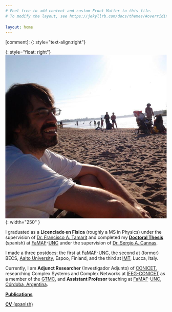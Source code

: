 ```yaml
---
# Feel free to add content and custom Front Matter to this file.
# To modify the layout, see https://jekyllrb.com/docs/themes/#overriding-theme-defaults

layout: home
---
```


[comment]: {: style="text-align:right"}

{: style="float: right"}
![photo-myself](/assets/foto-playa.png#center){: width="250" }

I graduated as a **Licenciado en Física** (roughly a MS in Physics) under the supervision of [Dr. Francisco A. Tamarit][Tamarit] and completed my [**Doctoral Thesis**][Thesis] (spanish) at [FaMAF][FaMAF]-[UNC][UNC] under the supervision of [Dr. Sergio A. Cannas][Cannas].
 
I made a three postdocs: the first at [FaMAF][FaMAF]-[UNC][UNC], the second at (former) BECS, [Aalto University][Aalto], Espoo, Finland, and the third at [IMT][IMT], Lucca, Italy.
 
Currently, I am **Adjunct Researcher** (Investigador Adjunto) of [CONICET][CONICET], researching Complex Systems and Complex Networks at [IFEG-CONICET][IFEG-CONICET] as a member of the [GTMC][GTMC], and **Assistant Profesor** teaching at [FaMAF][FaMAF]-[UNC][UNC], [Córdoba, Argentina][Cordoba-Argentina].
 
[**Publications**][Publications]

[**CV** (spanish)][CV-spanish]

[CV-english]: ...

[old-site]: https://juanperotti.blogspot.com/
[CONICET]: https://www.conicet.gov.ar/
[GTMC]: http://gtmc.famaf.unc.edu.ar/
[IFEG-CONICET]: https://www.famaf.unc.edu.ar/investigaci%C3%B3n/centros-de-investigaci%C3%B3n/instituto-de-fisica-enrique-gaviola/
[FaMAF]: https://www.famaf.unc.edu.ar/
[UNC]: https://www.unc.edu.ar/
[Cordoba-Argentina]: https://en.wikipedia.org/wiki/C%C3%B3rdoba,_Argentina
[Tamarit]: https://www.famaf.unc.edu.ar/~tamarit/
[Cannas]: https://www.famaf.unc.edu.ar/~cannas/
[Thesis]: https://drive.google.com/file/d/0BwUyGXqAAw2aNGQyOWIxYTYtNjk5Mi00MmYzLTk3YTUtNjJkYjM2NTc4ZmNm/view?usp=sharing&resourcekey=0-V7J9hi2AD9YVlk66Z05-TA
[BECS]: http://www.becs.tkk.fi/
[Aalto]: https://www.aalto.fi/en
[IMT]: https://www.imtlucca.it/
[Publications]: https://scholar.google.com/citations?user=ecf23cwAAAAJ&hl=en
[CV-spanish]: https://drive.google.com/file/d/1m4qvpSYleXSRrcciNsMQgdU5koZ3yc5R/view?usp=sharing
[CV-english]: ...

